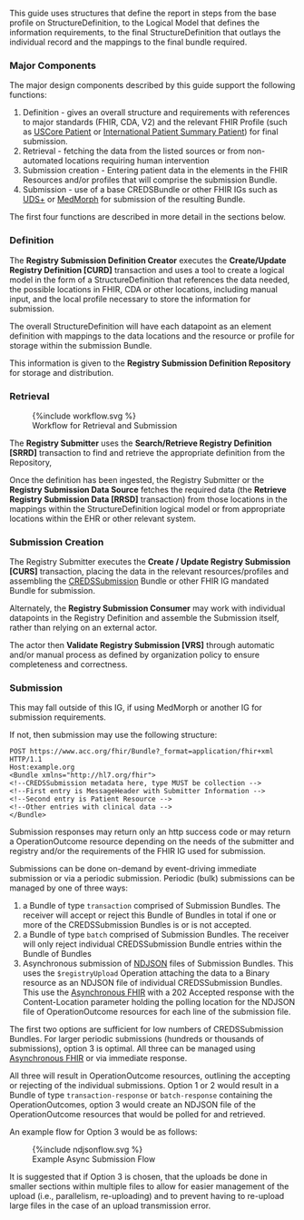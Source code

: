 This guide uses structures that define the report in steps from the base profile on StructureDefinition, to the Logical Model that defines the information requirements, to the final StructureDefinition that outlays the individual record and the mappings to the final bundle required.  
### Major Components

The major design components described by this guide support the following functions:

1. Definition - gives an overall structure and requirements with references to major standards (FHIR, CDA, V2) and the relevant FHIR Profile (such as [USCore Patient](http://hl7.org/fhir/us/core/StructureDefinition-us-core-patient.html) or [International Patient Summary Patient](http://hl7.org/fhir/uv/ips/StructureDefinition-Patient-uv-ips.html)) for final submission.
3. Retrieval - fetching the data from the listed sources or from non-automated locations requiring human intervention
3. Submission creation - Entering patient data in the elements in the FHIR Resources and/or profiles that will comprise the submission Bundle.
5. Submission - use of a base CREDSBundle or other FHIR IGs such as [UDS+](http://fhir.drajer.com/site/index.html) or [MedMorph](https://hl7.org/fhir/us/medmorph/) for submission of the resulting Bundle.

The first four functions are described in more detail in the sections below.

### Definition

The **Registry Submission Definition Creator** executes the **Create/Update Registry Definition [CURD]** transaction and uses a tool to create a logical model in the form of a StructureDefinition that references the data needed, the possible locations in FHIR, CDA or other locations, including manual input, and the local profile necessary to store the information for submission.

The overall StructureDefinition will have each datapoint as an element definition with mappings to the data locations and the resource or profile for storage within the submission Bundle.

This information is given to the **Registry Submission Definition Repository** for storage and distribution.


### Retrieval

<figure>{%include workflow.svg %}
<figcaption>Workflow for Retrieval and Submission</figcaption>
</figure>

The **Registry Submitter** uses the **Search/Retrieve Registry Definition [SRRD]** transaction to find and retrieve the appropriate definition from the Repository,

Once the definition has been ingested, the Registry Submitter or the **Registry Submission Data Source** fetches the required data (the **Retrieve Registry Submission Data [RRSD]** transaction) from those locations in the mappings within the StructureDefinition logical model or from appropriate locations within the EHR or other relevant system.

### Submission Creation

The Registry Submitter executes the **Create / Update Registry Submission [CURS]** transaction, placing the data in the relevant resources/profiles and assembling the [CREDSSubmission](StructureDefinition-CREDSSubmission.html) Bundle or other FHIR IG mandated Bundle for submission.

Alternately, the **Registry Submission Consumer** may work with individual datapoints in the Registry Definition and assemble the Submission itself, rather than relying on an external actor.

The actor then **Validate Registry Submission [VRS]** through automatic and/or manual process as defined by organization policy to ensure completeness and correctness.

### Submission 

This may fall outside of this IG, if using MedMorph or another IG for submission requirements.

If not, then submission may use the following structure:
```
POST https://www.acc.org/fhir/Bundle?_format=application/fhir+xml HTTP/1.1
Host:example.org
<Bundle xmlns="http://hl7.org/fhir">
<!--CREDSSubmission metadata here, type MUST be collection -->
<!--First entry is MessageHeader with Submitter Information -->
<!--Second entry is Patient Resource -->
<!--Other entries with clinical data -->
</Bundle>
```

Submission responses may return only an http success code or may return a OperationOutcome resource depending on the needs of the submitter and registry and/or the requirements of the FHIR IG used for submission.

Submissions can be done on-demand by event-driving immediate submission or via a periodic submission.   Periodic (bulk) submissions can be managed by one of three ways:
1. a Bundle of type ```transaction``` comprised of Submission Bundles.  The receiver will accept or reject this Bundle of Bundles in total if one or more of the CREDSSubmission Bundles is or is not accepted.
2. a Bundle of type ```batch``` comprised of Submission Bundles.  The receiver will only reject individual CREDSSubmission Bundle entries within the Bundle of Bundles
3. Asynchronous submission of [NDJSON](https://www.hl7.org/fhir/nd-json.html) files of Submission Bundles.  This uses the ```$registryUpload``` Operation attaching the data to a Binary resource as an NDJSON file of individual CREDSSubmission Bundles. This use the [Asynchronous FHIR](https://www.hl7.org/fhir/async.html) with a 202 Accepted response with the Content-Location parameter holding the polling location for the NDJSON file of OperationOutcome resources for each line of the submission file.

The first two options are sufficient for low numbers of CREDSSubmission Bundles. For larger periodic submissions (hundreds or thousands of submissions), option 3 is optimal. All three can be managed using [Asynchronous FHIR](https://www.hl7.org/fhir/async.html) or via immediate response.

All three will result in OperationOutcome resources, outlining the accepting or rejecting of the individual submissions. Option 1 or 2 would result in a Bundle of type ```transaction-response``` or ```batch-response``` containing the OperationOutcomes, option 3 would create an NDJSON file of the OperationOutcome resources that would be polled for and retrieved.

An example flow for Option 3 would be as follows:

<figure>
{%include ndjsonflow.svg %}
<figcaption>Example Async Submission Flow</figcaption>
</figure>

It is suggested that if Option 3 is chosen, that the uploads be done in smaller sections within multiple files to allow for easier management of the upload (i.e., parallelism, re-uploading) and to prevent having to re-upload large files in the case of an upload transmission error.